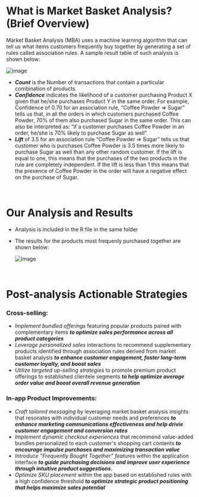 # What is Market Basket Analysis? (Brief Overview)
Market Basket Analysis (MBA) uses a machine learning algorithm that can tell us what items customers frequently buy together by generating a set of rules called association rules.
A sample result table of such analysis is shown below:

![image](https://github.com/HasanRizvi17/Hasan-Data-Analytics-Projects/assets/66498297/8f73d03c-3294-44b1-9053-d3a6665e6b30)

- ***Count*** is the Number of transactions that contain a particular combination of products.
- ***Confidence*** indicates the likelihood of a customer purchasing Product X given that he/she purchases Product Y in the same order. For example, Confidence of 0.70 for an association rule, “Coffee Powder => Sugar” tells us that, in all the orders in which customers purchased Coffee Powder, 70% of them also purchased Sugar in the same order. This can also be interpreted as: “if a customer purchases Coffee Powder in an order, he/she is 70% likely to purchase Sugar as well”.
- ***Lift*** of 3.5 for an association rule “Coffee Powder => Sugar” tells us that customer who is purchases Coffee Powder is 3.5 times more likely to purchase Sugar as well than any other random customer. If the lift is equal to one, this means that the purchases of the two products in the rule are completely independent. If the lift is less than 1 this means that the presence of Coffee Powder in the order will have a negative effect on the purchase of Sugar.

<br>

# Our Analysis and Results
- Analysis is included in the R file in the same folder
- The results for the products most frequenly purchased together are shown below:
  
  ![image](https://github.com/HasanRizvi17/Hasan-Data-Analytics-Projects/assets/66498297/000f1ba0-a61d-4766-b488-4765b84d907e)

<br>

# Post-analysis Actionable Strategies
### Cross-selling:
- *Implement bundled offerings* featuring popular products paired with complementary items ***to optimize sales performance across all product categories***
- *Leverage personalized sales* interactions to recommend supplementary products identified through association rules derived from market basket analysis ***to enhance customer engagement, foster long-term customer loyalty, and boost sales***
- *Utilize targeted up-selling strategies* to promote premium product offerings to established clientele segments ***to help optimize average order value and boost overall revenue generation***
### In-app Product Improvements:
- *Craft tailored messaging* by leveraging market basket analysis insights that resonates with individual customer needs and preferences ***to enhance marketing communications effectiveness and help drivie customer engagement and conversion rates***
- *Implement dynamic checkout experiences* that recommend value-added bundles personalized to each customer's shopping cart contents ***to encourage impulse purchases and maximizing transaction value***
- *Introduce "Frequently Bought Together" features* within the application interface ***to guide purchasing decisions and improve user experience through intuitive product suggestions***.
- *Optimize SKU placement* within the app based on established rules with a high confidence threshold ***to optimize strategic product positioning that helps maximize sales potential***









